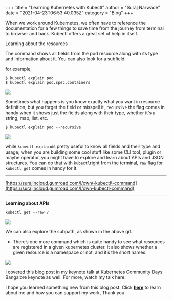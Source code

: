 +++
title = "Learning Kubernetes with Kubectl"
author = "Suraj Narwade"
date = "2021-04-23T06:53:40.035Z"
category = "Blog"
+++

When we work around Kubernetes, we often have to reference the documentation for a few things to save time from the journey from terminal to browser and back. Kubectl offers a great set of help in itself.


Learning about the resources


The command shows all fields from the pod resource along with its type and information about it. You can also look for a subfield.


for example,



```
$ kubectl explain pod
$ kubectl explain pod.spec.containers

```

![](https://cdn.hashnode.com/res/hashnode/image/upload/v1672864952768/3cc29994-61ab-4f41-a6bc-f8d7472a6995.gif)


Sometimes what happens is you know exactly what you want in resource definition, but you forget the field or misspell it, `recursive` the flag comes in handy when it shows just the fields along with their type, whether it's a string, map, list, etc.



```
$ kubectl explain pod --recursive

```

![](https://cdn.hashnode.com/res/hashnode/image/upload/v1672753857536/uH94cfRyv.gif)


while `kubectl explain`is pretty useful to know all fields and their type and usage; when you are building some cool stuff like some CLI tool, plugin or maybe operator, you might have to explore and learn about APIs and JSON structures. You can do that with `kubectl`right from the terminal, `raw` flag for `kubectl get` comes in handy for it.




---


[https://surajincloud.gumroad.com/l/own\-kubectl\-command](https://surajincloud.gumroad.com/l/own-kubectl-command)
 




---


**Learning about APIs**



```
kubectl get --raw /

```

![](https://cdn.hashnode.com/res/hashnode/image/upload/v1672753860869/xSqvXWPGt.gif)


We can also explore the subpath, as shown in the above gif.


* There’s one more command which is quite handy to see what resources are registered in a given kubernetes cluster. It also shows whether a given resource is a namespace or not, and it’s the short names.


![](https://cdn.hashnode.com/res/hashnode/image/upload/v1672753863222/s79KIshPSE.png)


I covered this blog post in my keynote talk at Kubernetes Community Days Bangalore keynote as well. For more, watch my talk here:



I hope you learned something new from this blog post. Click [**here**](https://surajincloud.com/about) to learn about me and how you can support my work, Thank you.


